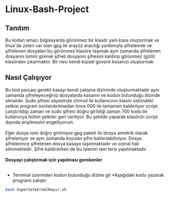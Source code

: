 # Linux-Bash-Project

## Tanıtım
Bu kodun amacı bilgisayarda görünmez bir klasör yani kasa oluşturmak ve linux'da zaten var olan gpg ile arayüz aracılığı yardımıyla şifrelemek ve şifrelenen dosyaları bu görünmez klasöre taşımak aynı zamanda şifrelenen dosyanın ismini girerek şifreli dosyanın şifresini kaldırıp görünmez (gizli) klasörden çıkarmaktır. Bir nevi kendi kişisel güvenli kasanızı oluşturmak.

## Nasıl Çalışıyor
Bu kod parçası gerekli kasayı kendi çalışma dizininde oluşturmaktadır aynı zamanda şifreleyeceğiniz dosyalarda kasanın ve kodun bulunduğu dizinde olmalıdır. Sudo şifresi sayesinde chmod ile kullanıcının klasör üstündeki yetkisi program sonlandırılmadan önce 000 ile tamamen kaldırılıyor script çalıştırıldığı zaman ve sudo şifresi doğru girildiği zaman 700 kodu ile kullanıcıya bütün yetkiler geri veriliyor. Bu şekilde yaparak klasörün script dışında erişilmesini engelliyorum. 
<br />
<br />
Eğer dosya ismi doğru girilmişse gpg paketi ile dosya simetrik olarak şifreleniyor ve aynı zamanda koyulan şifre kaldırılabiliniyor. Dosya şifrelenince şifrelenen dosya kasaya taşınmaktadır ve orjinal hali silinmektedir. Şifre kaldırılırken de bu işlemin tam tersi yapılmaktadır. 
<br />
<br />
<b>Dosyayı çalıştırmak için yapılması gerekenler</b>
<br />
<br />
* Terminal üzerinden kodun bulunduğu dizine git 
*Aşağıdaki kodu yazarak programı çalıştır

```bash
bash SuperSafeErdalNayir.sh
````
